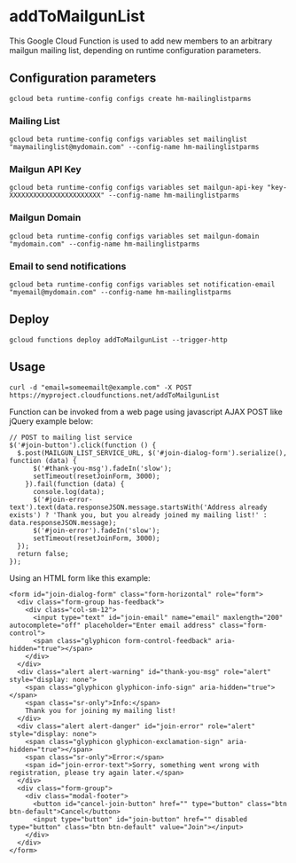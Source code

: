 # addToMailgunList

This Google Cloud Function is used to add new members to an arbitrary mailgun mailing list, depending on runtime configuration parameters.

## Configuration parameters
```
gcloud beta runtime-config configs create hm-mailinglistparms
```

### Mailing List
```
gcloud beta runtime-config configs variables set mailinglist "maymailinglist@mydomain.com" --config-name hm-mailinglistparms
```

### Mailgun API Key
```
gcloud beta runtime-config configs variables set mailgun-api-key "key-XXXXXXXXXXXXXXXXXXXXXXX" --config-name hm-mailinglistparms
```

### Mailgun Domain
```
gcloud beta runtime-config configs variables set mailgun-domain "mydomain.com" --config-name hm-mailinglistparms
```

### Email to send notifications
```
gcloud beta runtime-config configs variables set notification-email "myemail@mydomain.com" --config-name hm-mailinglistparms
```

## Deploy
```
gcloud functions deploy addToMailgunList --trigger-http
```

## Usage
```
curl -d "email=someemailt@example.com" -X POST https://myproject.cloudfunctions.net/addToMailgunList
```

Function can be invoked from a web page using javascript AJAX POST like jQuery example below:

```
// POST to mailing list service
$('#join-button').click(function () {
  $.post(MAILGUN_LIST_SERVICE_URL, $('#join-dialog-form').serialize(), function (data) {
      $('#thank-you-msg').fadeIn('slow');
      setTimeout(resetJoinForm, 3000);
    }).fail(function (data) {
      console.log(data);
      $('#join-error-text').text(data.responseJSON.message.startsWith('Address already exists') ? 'Thank you, but you already joined my mailing list!' : data.responseJSON.message);
      $('#join-error').fadeIn('slow');
      setTimeout(resetJoinForm, 3000);
  });
  return false;
});
```
Using an HTML form like this example:

```
<form id="join-dialog-form" class="form-horizontal" role="form">
  <div class="form-group has-feedback">
    <div class="col-sm-12">
      <input type="text" id="join-email" name="email" maxlength="200" autocomplete="off" placeholder="Enter email address" class="form-control">
      <span class="glyphicon form-control-feedback" aria-hidden="true"></span>
    </div>
  </div>
  <div class="alert alert-warning" id="thank-you-msg" role="alert" style="display: none">
    <span class="glyphicon glyphicon-info-sign" aria-hidden="true"></span>
    <span class="sr-only">Info:</span>
    Thank you for joining my mailing list!
  </div>
  <div class="alert alert-danger" id="join-error" role="alert" style="display: none">
    <span class="glyphicon glyphicon-exclamation-sign" aria-hidden="true"></span>
    <span class="sr-only">Error:</span>
    <span id="join-error-text">Sorry, something went wrong with registration, please try again later.</span>
  </div>
  <div class="form-group">
    <div class="modal-footer">
      <button id="cancel-join-button" href="" type="button" class="btn btn-default">Cancel</button>
      <input type="button" id="join-button" href="" disabled type="button" class="btn btn-default" value="Join"></input>
    </div>
  </div>
</form>
```
